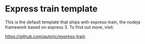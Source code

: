 # Express train template

This is the default template that ships with express-train, the nodejs framework based on express 3. To find out more, visit:

https://github.com/autoric/express-train